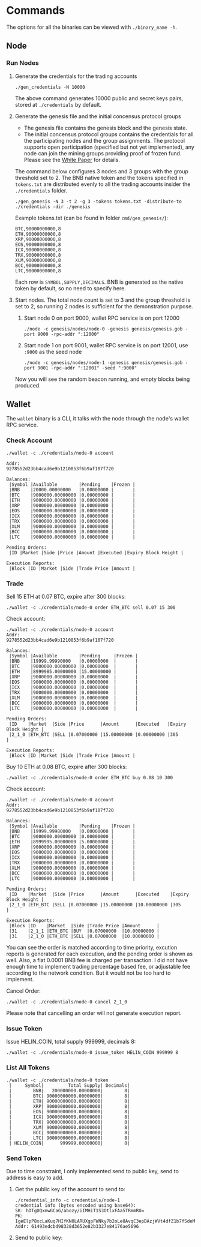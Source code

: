 # Commands

The options for all the binaries can be viewed with `./binary_name -h`.

## Node

### Run Nodes

1. Generate the credentials for the trading accounts
    ```
    ./gen_credentials -N 10000  
    ```
    The above command generates 10000 public and secret keys pairs, stored at `./credentials` by default.

1. Generate the genesis file and the initial concensus protocol groups
    - The genesis file contains the genesis block and the genesis state.
    - The initial concensus protocol groups contains the credentials for all the participating nodes and
    the group assignments. The protocol supports open participation (specified but not yet implemented),
    any node can join the mining groups providing proof of frozen fund. Please see the
    [White Paper](https://github.com/helinwang/dex/wiki/White-Paper) for details.
    
    The command below configures 3 nodes and 3 groups with the group threshold set to 2.
    The BNB native token and the tokens specified in `tokens.txt` are distributed evenly
    to all the trading accounts insider the `./credentials` folder.
    
    ```
    ./gen_genesis -N 3 -t 2 -g 3 -tokens tokens.txt -distribute-to ./credentials -dir ./genesis
    ```
    
    Example tokens.txt (can be found in folder `cmd/gen_genesis/`):
    ```
    BTC,90000000000,8
    ETH,90000000000,8
    XRP,90000000000,8
    EOS,90000000000,8
    ICX,90000000000,8
    TRX,90000000000,8
    XLM,90000000000,8
    BCC,90000000000,8
    LTC,90000000000,8
    ```
    Each row is `SYMBOL,SUPPLY,DECIMALS`. BNB is generated as the native token by default, so no need to specify here.

1. Start nodes.
    The total node count is set to 3 and the group threshold is set to 2,
    so running 2 nodes is sufficient for the demonstration purpose.
    1. Start node 0 on port 9000, wallet RPC service is on port 12000
        ```
        ./node -c genesis/nodes/node-0 -genesis genesis/genesis.gob -port 9000 -rpc-addr ":12000"
        ```
    1. Start node 1 on port 9001, wallet RPC service is on port 12001, use `:9000` as the seed node
        ```
        ./node -c genesis/nodes/node-1 -genesis genesis/genesis.gob -port 9001 -rpc-addr ":12001" -seed ":9000"
        ```
    Now you will see the random beacon running, and empty blocks being produced.

## Wallet

The `wallet` binary is a CLI, it talks with the node through the node's wallet RPC service.

### Check Account

```
./wallet -c ./credentials/node-0 account

Addr:
9278552d23bb4cad6e9b1210853f6b9af107f720

Balances:
 |Symbol |Available        |Pending    |Frozen |
 |BNB    |20000.00000000   |0.00000000 |       |
 |BTC    |9000000.00000000 |0.00000000 |       |
 |ETH    |9000000.00000000 |0.00000000 |       |
 |XRP    |9000000.00000000 |0.00000000 |       |
 |EOS    |9000000.00000000 |0.00000000 |       |
 |ICX    |9000000.00000000 |0.00000000 |       |
 |TRX    |9000000.00000000 |0.00000000 |       |
 |XLM    |9000000.00000000 |0.00000000 |       |
 |BCC    |9000000.00000000 |0.00000000 |       |
 |LTC    |9000000.00000000 |0.00000000 |       |

Pending Orders:
 |ID |Market |Side |Price |Amount |Executed |Expiry Block Height |

Execution Reports:
 |Block |ID |Market |Side |Trade Price |Amount |
```

### Trade

Sell 15 ETH at 0.07 BTC, expire after 300 blocks:
```
./wallet -c ./credentials/node-0 order ETH_BTC sell 0.07 15 300
```

Check account:
```
./wallet -c ./credentials/node-0 account   
Addr:
9278552d23bb4cad6e9b1210853f6b9af107f720

Balances:
 |Symbol |Available        |Pending     |Frozen |
 |BNB    |19999.99990000   |0.00000000  |       |
 |BTC    |9000000.00000000 |0.00000000  |       |
 |ETH    |8999985.00000000 |15.00000000 |       |
 |XRP    |9000000.00000000 |0.00000000  |       |
 |EOS    |9000000.00000000 |0.00000000  |       |
 |ICX    |9000000.00000000 |0.00000000  |       |
 |TRX    |9000000.00000000 |0.00000000  |       |
 |XLM    |9000000.00000000 |0.00000000  |       |
 |BCC    |9000000.00000000 |0.00000000  |       |
 |LTC    |9000000.00000000 |0.00000000  |       |

Pending Orders:
 |ID    |Market  |Side |Price      |Amount      |Executed   |Expiry Block Height |
 |2_1_0 |ETH_BTC |SELL |0.07000000 |15.00000000 |0.00000000 |305                 |

Execution Reports:
 |Block |ID |Market |Side |Trade Price |Amount |
```

Buy 10 ETH at 0.08 BTC, expire after 300 blocks:
```
./wallet -c ./credentials/node-0 order ETH_BTC buy 0.08 10 300
```

Check account:
```
./wallet -c ./credentials/node-0 account                         
Addr:
9278552d23bb4cad6e9b1210853f6b9af107f720

Balances:
 |Symbol |Available        |Pending    |Frozen |
 |BNB    |19999.99980000   |0.00000000 |       |
 |BTC    |9000000.00000000 |0.00000000 |       |
 |ETH    |8999995.00000000 |5.00000000 |       |
 |XRP    |9000000.00000000 |0.00000000 |       |
 |EOS    |9000000.00000000 |0.00000000 |       |
 |ICX    |9000000.00000000 |0.00000000 |       |
 |TRX    |9000000.00000000 |0.00000000 |       |
 |XLM    |9000000.00000000 |0.00000000 |       |
 |BCC    |9000000.00000000 |0.00000000 |       |
 |LTC    |9000000.00000000 |0.00000000 |       |

Pending Orders:
 |ID    |Market  |Side |Price      |Amount      |Executed    |Expiry Block Height |
 |2_1_0 |ETH_BTC |SELL |0.07000000 |15.00000000 |10.00000000 |305                 |

Execution Reports:
 |Block |ID    |Market  |Side |Trade Price |Amount      |
 |31    |2_1_1 |ETH_BTC |BUY  |0.07000000  |10.00000000 |
 |31    |2_1_0 |ETH_BTC |SELL |0.07000000  |10.00000000 |
```

You can see the order is matched according to time priority, excution reports is generated for each execution,
and the pending order is shown as well. Also, a flat 0.0001 BNB fee is charged per transaction.
I did not have enough time to implement trading percentage based fee, or adjustable fee according to the network condition.
But it would not be too hard to implement.

Cancel Order:
```
./wallet -c ./credentials/node-0 cancel 2_1_0
```
Please note that cancelling an order will not generate execution report.

### Issue Token

Issue HELIN_COIN, total supply 999999, decimals 8:
```
./wallet -c ./credentials/node-0 issue_token HELIN_COIN 999999 8
```

### List All Tokens

```
./wallet -c ./credentials/node-0 token
 |     Symbol|         Total Supply| Decimals|
 |        BNB|   200000000.00000000|        8|
 |        BTC| 90000000000.00000000|        8|
 |        ETH| 90000000000.00000000|        8|
 |        XRP| 90000000000.00000000|        8|
 |        EOS| 90000000000.00000000|        8|
 |        ICX| 90000000000.00000000|        8|
 |        TRX| 90000000000.00000000|        8|
 |        XLM| 90000000000.00000000|        8|
 |        BCC| 90000000000.00000000|        8|
 |        LTC| 90000000000.00000000|        8|
 | HELIN_COIN|      999999.00000000|        8|
```

### Send Token

Due to time constraint, I only implemented send to public key, send to address is easy to add.

1. Get the public key of the account to send to:
    ```
    ./credential_info -c credentials/node-1
    credential info (bytes encoded using base64):
    SK: hDTgUQxmwGCaG/abozy/iIMHiT1S3OtlxFAa5TRmmRU=
    PK: IgeElpP8xcLaKuq7HIfKN0LARUXgpFWNky7b2oLe8AvqC3epDAzjWVt4dfZ1b7fSdeMnX1RTdbIKBKuoJX3LCg==
    Addr: 61493edcbd98328d3652e82b3327e84176ae5696
    ```
1. Send to public key:
    
